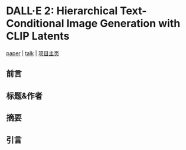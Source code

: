 # DALL·E 2: Hierarchical Text-Conditional Image Generation with CLIP Latents

[paper](https://arxiv.org/pdf/2204.06125.pdf) | [talk]() | [项目主页](https://openai.com/dall-e-2/)

## 前言

## 标题&作者

## 摘要

## 引言
